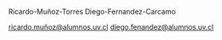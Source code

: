 Ricardo-Muñoz-Torres
Diego-Fernandez-Carcamo

ricardo.muñoz@alumnos.uv.cl
diego.fenandez@alumnos.uv.cl
